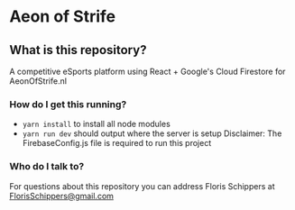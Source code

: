 # Aeon of Strife #
## What is this repository? ##
A competitive eSports platform using React + Google's Cloud Firestore for AeonOfStrife.nl

### How do I get this running? ###
* `yarn install` to install all node modules
* `yarn run dev` should output where the server is setup
Disclaimer: The FirebaseConfig.js file is required to run this project

### Who do I talk to? ###
For questions about this repository you can address Floris Schippers at FlorisSchippers@gmail.com
